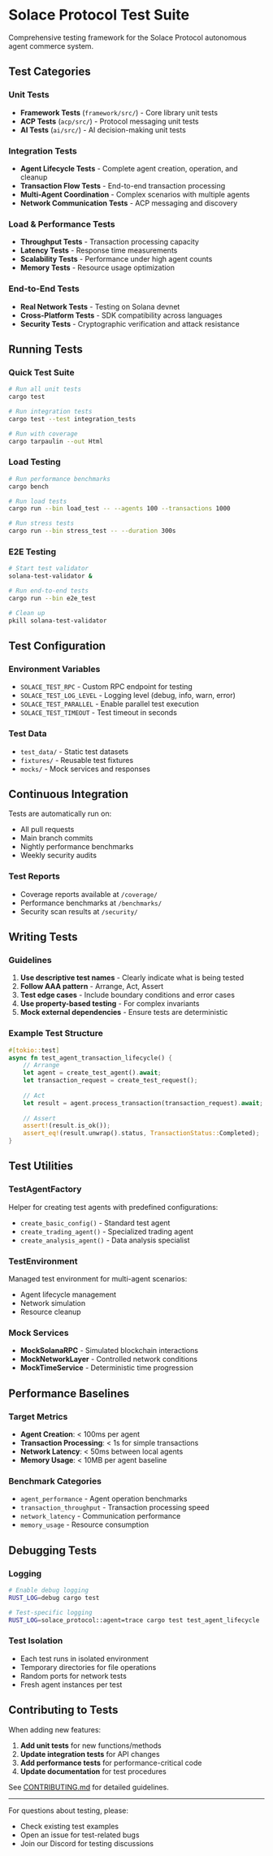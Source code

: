 # Solace Protocol Test Suite

Comprehensive testing framework for the Solace Protocol autonomous agent commerce system.

## Test Categories

### Unit Tests
- **Framework Tests** (`framework/src/`) - Core library unit tests
- **ACP Tests** (`acp/src/`) - Protocol messaging unit tests
- **AI Tests** (`ai/src/`) - AI decision-making unit tests

### Integration Tests
- **Agent Lifecycle Tests** - Complete agent creation, operation, and cleanup
- **Transaction Flow Tests** - End-to-end transaction processing
- **Multi-Agent Coordination** - Complex scenarios with multiple agents
- **Network Communication Tests** - ACP messaging and discovery

### Load & Performance Tests
- **Throughput Tests** - Transaction processing capacity
- **Latency Tests** - Response time measurements
- **Scalability Tests** - Performance under high agent counts
- **Memory Tests** - Resource usage optimization

### End-to-End Tests
- **Real Network Tests** - Testing on Solana devnet
- **Cross-Platform Tests** - SDK compatibility across languages
- **Security Tests** - Cryptographic verification and attack resistance

## Running Tests

### Quick Test Suite
```bash
# Run all unit tests
cargo test

# Run integration tests
cargo test --test integration_tests

# Run with coverage
cargo tarpaulin --out Html
```

### Load Testing
```bash
# Run performance benchmarks
cargo bench

# Run load tests
cargo run --bin load_test -- --agents 100 --transactions 1000

# Run stress tests
cargo run --bin stress_test -- --duration 300s
```

### E2E Testing
```bash
# Start test validator
solana-test-validator &

# Run end-to-end tests
cargo run --bin e2e_test

# Clean up
pkill solana-test-validator
```

## Test Configuration

### Environment Variables
- `SOLACE_TEST_RPC` - Custom RPC endpoint for testing
- `SOLACE_TEST_LOG_LEVEL` - Logging level (debug, info, warn, error)
- `SOLACE_TEST_PARALLEL` - Enable parallel test execution
- `SOLACE_TEST_TIMEOUT` - Test timeout in seconds

### Test Data
- `test_data/` - Static test datasets
- `fixtures/` - Reusable test fixtures
- `mocks/` - Mock services and responses

## Continuous Integration

Tests are automatically run on:
- All pull requests
- Main branch commits
- Nightly performance benchmarks
- Weekly security audits

### Test Reports
- Coverage reports available at `/coverage/`
- Performance benchmarks at `/benchmarks/`
- Security scan results at `/security/`

## Writing Tests

### Guidelines
1. **Use descriptive test names** - Clearly indicate what is being tested
2. **Follow AAA pattern** - Arrange, Act, Assert
3. **Test edge cases** - Include boundary conditions and error cases
4. **Use property-based testing** - For complex invariants
5. **Mock external dependencies** - Ensure tests are deterministic

### Example Test Structure
```rust
#[tokio::test]
async fn test_agent_transaction_lifecycle() {
    // Arrange
    let agent = create_test_agent().await;
    let transaction_request = create_test_request();
    
    // Act
    let result = agent.process_transaction(transaction_request).await;
    
    // Assert
    assert!(result.is_ok());
    assert_eq!(result.unwrap().status, TransactionStatus::Completed);
}
```

## Test Utilities

### TestAgentFactory
Helper for creating test agents with predefined configurations:
- `create_basic_config()` - Standard test agent
- `create_trading_agent()` - Specialized trading agent
- `create_analysis_agent()` - Data analysis specialist

### TestEnvironment
Managed test environment for multi-agent scenarios:
- Agent lifecycle management
- Network simulation
- Resource cleanup

### Mock Services
- **MockSolanaRPC** - Simulated blockchain interactions
- **MockNetworkLayer** - Controlled network conditions
- **MockTimeService** - Deterministic time progression

## Performance Baselines

### Target Metrics
- **Agent Creation**: < 100ms per agent
- **Transaction Processing**: < 1s for simple transactions
- **Network Latency**: < 50ms between local agents
- **Memory Usage**: < 10MB per agent baseline

### Benchmark Categories
- `agent_performance` - Agent operation benchmarks
- `transaction_throughput` - Transaction processing speed
- `network_latency` - Communication performance
- `memory_usage` - Resource consumption

## Debugging Tests

### Logging
```bash
# Enable debug logging
RUST_LOG=debug cargo test

# Test-specific logging
RUST_LOG=solace_protocol::agent=trace cargo test test_agent_lifecycle
```

### Test Isolation
- Each test runs in isolated environment
- Temporary directories for file operations
- Random ports for network tests
- Fresh agent instances per test

## Contributing to Tests

When adding new features:
1. **Add unit tests** for new functions/methods
2. **Update integration tests** for API changes
3. **Add performance tests** for performance-critical code
4. **Update documentation** for test procedures

See [CONTRIBUTING.md](../CONTRIBUTING.md) for detailed guidelines.

---

For questions about testing, please:
- Check existing test examples
- Open an issue for test-related bugs
- Join our Discord for testing discussions 